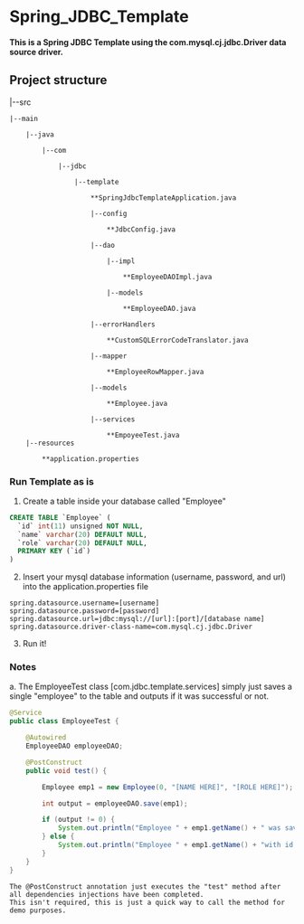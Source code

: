 # Spring_JDBC_Template
#### This is a Spring JDBC Template using the com.mysql.cj.jdbc.Driver data source driver. 

## Project structure 

|--src

	|--main
	
		|--java
		
			|--com
			
				|--jdbc
				
					|--template
					
						**SpringJdbcTemplateApplication.java
						
						|--config
						
							**JdbcConfig.java
							
						|--dao
						
							|--impl
							
								**EmployeeDAOImpl.java
								
							|--models
							
								**EmployeeDAO.java
								
						|--errorHandlers
						
							**CustomSQLErrorCodeTranslator.java
							
						|--mapper
						
							**EmployeeRowMapper.java
							
						|--models
						
							**Employee.java
							
						|--services
						
							**EmpoyeeTest.java
		|--resources
		
			**application.properties
							
### Run Template as is

1. Create a table inside your database called "Employee"

```sql
CREATE TABLE `Employee` (
  `id` int(11) unsigned NOT NULL,
  `name` varchar(20) DEFAULT NULL,
  `role` varchar(20) DEFAULT NULL,
  PRIMARY KEY (`id`)
)	
```

2. Insert your mysql database information (username, password, and url) into the application.properties file
					
```properties
spring.datasource.username=[username]
spring.datasource.password=[password]
spring.datasource.url=jdbc:mysql://[url]:[port]/[database name]
spring.datasource.driver-class-name=com.mysql.cj.jdbc.Driver

```

3. Run it! 

### Notes

a. The EmployeeTest class [com.jdbc.template.services] simply just saves a single "employee" to the table and outputs if it was successful or not.

```java
@Service
public class EmployeeTest {

	@Autowired
	EmployeeDAO employeeDAO;

	@PostConstruct
	public void test() {

		Employee emp1 = new Employee(0, "[NAME HERE]", "[ROLE HERE]");

		int output = employeeDAO.save(emp1);

		if (output != 0) {
			System.out.println("Employee " + emp1.getName() + " was saved successfully with id: " + emp1.getId());
		} else {
			System.out.println("Employee " + emp1.getName() + "with id: " + emp1.getId() + " could not be saved.");
		}
	}
}
```

	The @PostConstruct annotation just executes the "test" method after all dependencies injections have been completed. 
	This isn't required, this is just a quick way to call the method for demo purposes. 